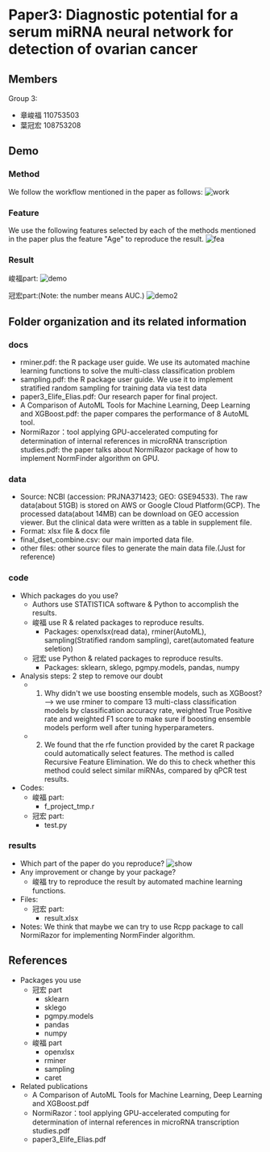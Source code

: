 # Paper3: Diagnostic potential for a serum miRNA neural network for detection of ovarian cancer

## Members
Group 3:
* 章峻福 110753503
* 葉冠宏 108753208

## Demo 
### Method
We follow the workflow mentioned in the paper as follows: 
![work](https://user-images.githubusercontent.com/20900157/173859171-a7bf182a-aa6f-4e75-ba98-b911da077f84.png)

### Feature
We use the following features selected by each of the methods mentioned in the paper plus the feature "Age" to reproduce the result.
![fea](https://user-images.githubusercontent.com/20900157/173857391-b0dcdb29-3df2-4a79-a003-4d81819c2da7.png)

### Result
峻福part:
![demo](https://user-images.githubusercontent.com/101028862/173810804-07ebd881-ef35-4fb1-92ff-416452a7c249.png)

冠宏part:(Note: the number means AUC.)
![demo2](https://user-images.githubusercontent.com/20900157/173848824-c84ddb3f-a8f5-4fb3-8166-dadefb86b7f8.png)
## Folder organization and its related information
### docs
* rminer.pdf: the R package user guide. We use its automated machine learning functions to solve the multi-class classification problem
* sampling.pdf: the R package user guide. We use it to implement stratified random sampling for training data via test data
* paper3_Elife_Elias.pdf: Our research paper for final project.
* A Comparison of AutoML Tools for Machine Learning, Deep Learning and XGBoost.pdf: the paper compares the performance of 8 AutoML tool. 
* NormiRazor：tool applying GPU-accelerated computing for determination of internal references in microRNA transcription studies.pdf: the paper talks about NormiRazor package of how to implement NormFinder algorithm on GPU. 

### data
* Source: NCBI (accession: PRJNA371423; GEO: GSE94533). The raw data(about 51GB) is stored on AWS or Google Cloud Platform(GCP). The processed data(about 14MB) can be download on GEO accession viewer. But the clinical data were written as a table in supplement file. 
* Format: xlsx file & docx file
* final_dset_combine.csv: our main imported data file.
* other files: other source files to generate the main data file.(Just for reference)

### code
* Which packages do you use? 
  * Authors use STATISTICA software & Python to accomplish the results.
  * 峻福 use R & related packages to reproduce results.
    * Packages: openxlsx(read data), rminer(AutoML), sampling(Stratified random sampling), caret(automated feature seletion)
  * 冠宏 use Python & related packages to reproduce results.
    * Packages: sklearn, sklego, pgmpy.models, pandas, numpy
* Analysis steps: 2 step to remove our doubt 
  *  1. Why didn't we use boosting ensemble models, such as XGBoost? --> we use rminer to compare 13 multi-class classification models by classification accuracy rate, weighted True Positive rate and weighted F1 score to make sure if boosting ensemble models perform well after tuning hyperparameters.   
  *  2. We found that the rfe function provided by the caret R package could automatically select features. The method is called Recursive Feature Elimination. We do this to check whether this method could select similar miRNAs, compared by qPCR test results.   
* Codes:
  * 峻福 part:
    * f_project_tmp.r
  * 冠宏 part:
    * test.py
### results
* Which part of the paper do you reproduce?
![show](https://user-images.githubusercontent.com/20900157/173854517-b541a288-1095-4be1-bc24-ee2c94e67121.png)
* Any improvement or change by your package?
  * 峻福 try to reproduce the result by automated machine learning functions.
* Files:
  * 冠宏 part:
    * result.xlsx
* Notes: We think that maybe we can try to use Rcpp package to call NormiRazor for implementing NormFinder algorithm. 

## References
* Packages you use
  * 冠宏 part
    * sklearn
    * sklego
    * pgmpy.models
    * pandas
    * numpy
  * 峻福 part
    * openxlsx
    * rminer
    * sampling
    * caret
* Related publications
  * A Comparison of AutoML Tools for Machine Learning, Deep Learning and XGBoost.pdf
  * NormiRazor：tool applying GPU-accelerated computing for determination of internal references in microRNA transcription studies.pdf
  * paper3_Elife_Elias.pdf
